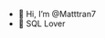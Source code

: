 - 👋 Hi, I’m @Matttran7
- 💞️ SQL Lover

<!---
Matttran7/Matttran7 is a ✨ special ✨ repository because its `README.md` (this file) appears on your GitHub profile.
You can click the Preview link to take a look at your changes.
--->

